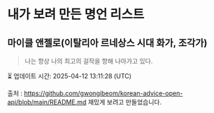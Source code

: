# 내가 보려 만든 명언 리스트

##  마이클 앤젤로(이탈리아 르네상스 시대 화가, 조각가)
> 나는 항상 나의 최고의 걸작을 향해 나아가고 있다.


⏳ 업데이트 시간: 2025-04-12 13:11:28 (UTC)

출처 : https://github.com/gwongibeom/korean-advice-open-api/blob/main/README.md
재밌게 보려고 만들었습니다.
